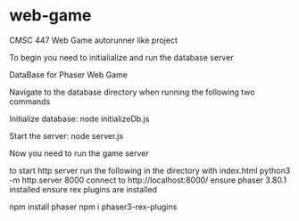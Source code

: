 # web-game
CMSC 447 Web Game autorunner like project

To begin you need to initialialize and run the database server

DataBase for Phaser Web Game

Navigate to the database directory when running the following two commands

Initialize database:
node initializeDb.js

Start the server:
node server.js

Now you need to run the game server

to start http server run the following in the directory with index.html
    python3 -m http.server 8000
    connect to http://localhost:8000/
ensure phaser 3.80.1 installed
ensure rex plugins are installed

npm install phaser
npm i phaser3-rex-plugins
